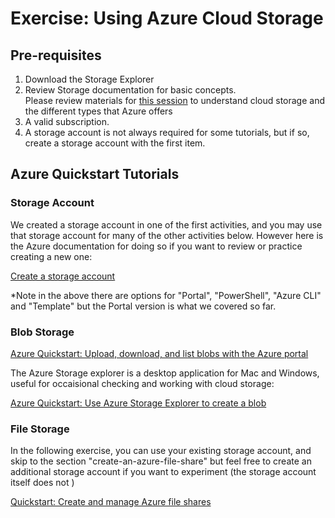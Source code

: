 # Exercise: Using Azure Cloud Storage

## Pre-requisites

1. Download the Storage Explorer
1. Review Storage documentation for basic concepts.  
Please review materials for [this session](../session_cloud_storage) to understand cloud storage and the different types that Azure offers 
1. A valid subscription. 
1. A storage account is not always required for some tutorials, but if so, create a storage account with the first item.  


## Azure Quickstart Tutorials

### Storage Account

We created a storage account in one of the first activities, and you may use that storage account for many of the other activities below.  However  here is the Azure documentation for doing so if you want to review or practice creating a new one: 

[Create a storage account](https://docs.microsoft.com/en-us/azure/storage/common/storage-account-create?tabs=azure-portal)

*Note in the above there are options for "Portal", "PowerShell", "Azure CLI" and "Template" but the Portal version is what we covered so far. 

### Blob Storage

[Azure Quickstart: Upload, download, and list blobs with the Azure portal](https://docs.microsoft.com/en-us/azure/storage/blobs/storage-quickstart-blobs-portal)


The Azure Storage explorer is a desktop application for Mac and Windows, useful for occaisional checking and working with cloud storage: 

[Azure Quickstart: Use Azure Storage Explorer to create a blob](https://docs.microsoft.com/en-us/azure/storage/blobs/quickstart-storage-explorer)


### File Storage

In the following exercise, you can use your existing storage account, and skip to the section "create-an-azure-file-share" but feel free to create an additional storage account if you want to experiment (the storage account itself does not )

[Quickstart: Create and manage Azure file shares](https://docs.microsoft.com/en-us/azure/storage/files/storage-how-to-use-files-portal?tabs=azure-portal)

